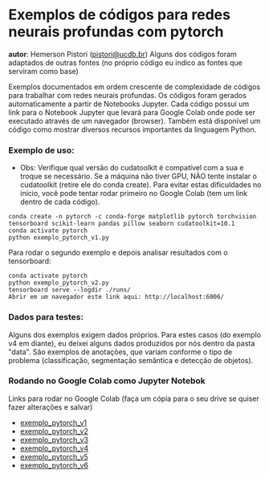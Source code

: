# Exemplos de códigos para redes neurais profundas com pytorch

__autor__: Hemerson Pistori (pistori@ucdb.br)
	   Alguns dos códigos foram adaptados de outras fontes (no próprio código eu indico as fontes que serviram como base)


Exemplos documentados em ordem crescente de complexidade de códigos para trabalhar com redes neurais profundas. Os códigos foram gerados automaticamente a partir de Notebooks Jupyter. Cada código possui um link para o Notebook Jupyter que levará para Google Colab onde pode ser executado através de um navegador (browser). Também está disponível um código como mostrar diversos recursos importantes da linguagem Python.

### Exemplo de uso:

- Obs: Verifique qual versão do cudatoolkit é compatível com a sua e troque se necessário. Se a máquina não tiver GPU, NÃO tente instalar o cudatoolkit (retire ele do conda create). Para evitar estas dificuldades no início, você pode tentar rodar primeiro no Google Colab (tem um link dentro de cada código).

```
conda create -n pytorch -c conda-forge matplotlib pytorch torchvision tensorboard scikit-learn pandas pillow seaborn cudatoolkit=10.1
conda activate pytorch
python exemplo_pytorch_v1.py
```

Para rodar o segundo exemplo e depois analisar resultados com o tensorboard:

```
conda activate pytorch
python exemplo_pytorch_v2.py
tensorboard serve --logdir ./runs/
Abrir em um navegador este link aqui: http://localhost:6006/
```

### Dados para testes:

Alguns dos exemplos exigem dados próprios. Para estes casos (do exemplo v4 em diante), eu deixei alguns dados produzidos por nós dentro da pasta "data". São exemplos de anotações, que variam conforme o tipo de problema (classificação, segmentação semântica e detecção de objetos).

### Rodando no Google Colab como Jupyter Notebok

Links para rodar no Google Colab (faça um cópia para o seu drive se quiser
fazer alterações e salvar)

* [exemplo_pytorch_v1](https://colab.research.google.com/drive/1sJJgfc_2wLvvZWwhz2Ea8oWUxS9IcORu)
* [exemplo_pytorch_v2](https://colab.research.google.com/drive/1eqZbgFoN2GLNFBreSx1Rp7DmU6b3Di7E)
* [exemplo_pytorch_v3](https://colab.research.google.com/drive/1-GMeHTbbz4MqqUDOMPkd2cLT0rMIBU8k)
* [exemplo_pytorch_v4](https://colab.research.google.com/drive/1egrQOlXvi_rvX2ZtfvK56wVXMyIp6GCh)
* [exemplo_pytorch_v5](https://colab.research.google.com/drive/1XXegdU79g7HuNvtlSkDzrcbdL67Y-g9q)
* [exemplo_pytorch_v6](https://colab.research.google.com/drive/1YNMPsOhR2PV-DDexVmgo8Fb6mVbTMga6)


